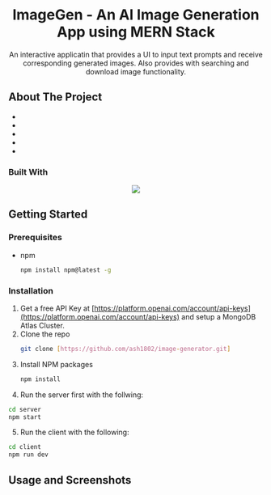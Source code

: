 <div align="center">
  <h1 align="center">ImageGen - An AI Image Generation App using MERN Stack</h1>
  <p align="center">
    An interactive applicatin that provides a UI to input text prompts and receive corresponding generated images. Also provides with searching and download image functionality.
  </p>
</div>

<!-- ABOUT THE PROJECT -->
## About The Project

- 
- 
- 
- 
- 

### Built With

<p align="center">
  <a href="https://skillicons.dev">
    <img src="https://skillicons.dev/icons?i=html,css,javascript,react,mui,node,express,mongodb" />
  </a>
</p>


<!-- GETTING STARTED -->
## Getting Started

### Prerequisites

* npm
  ```sh
  npm install npm@latest -g
  ```

### Installation

1. Get a free API Key at [https://platform.openai.com/account/api-keys](https://platform.openai.com/account/api-keys) and setup a MongoDB Atlas Cluster.
2. Clone the repo
   ```sh
   git clone [https://github.com/ash1802/image-generator.git]
   ```
3. Install NPM packages
   ```sh
   npm install
   ```
4. Run the server first with the follwing:
  ```sh
  cd server
  npm start
  ```  
5. Run the client with the following:
  ```sh
  cd client
  npm run dev
  ```
  
<!-- USAGE EXAMPLES -->
## Usage and Screenshots

<!-- MARKDOWN LINKS & IMAGES -->
<!-- https://www.markdownguide.org/basic-syntax/#reference-style-links -->
[contributors-shield]: https://img.shields.io/github/contributors/othneildrew/Best-README-Template.svg?style=for-the-badge
[contributors-url]: https://github.com/othneildrew/Best-README-Template/graphs/contributors
[forks-shield]: https://img.shields.io/github/forks/othneildrew/Best-README-Template.svg?style=for-the-badge
[forks-url]: https://github.com/othneildrew/Best-README-Template/network/members
[stars-shield]: https://img.shields.io/github/stars/othneildrew/Best-README-Template.svg?style=for-the-badge
[stars-url]: https://github.com/othneildrew/Best-README-Template/stargazers
[issues-shield]: https://img.shields.io/github/issues/othneildrew/Best-README-Template.svg?style=for-the-badge
[issues-url]: https://github.com/othneildrew/Best-README-Template/issues
[license-shield]: https://img.shields.io/github/license/othneildrew/Best-README-Template.svg?style=for-the-badge
[license-url]: https://github.com/othneildrew/Best-README-Template/blob/master/LICENSE.txt
[linkedin-shield]: https://img.shields.io/badge/-LinkedIn-black.svg?style=for-the-badge&logo=linkedin&colorB=555
[linkedin-url]: https://linkedin.com/in/othneildrew
[product-screenshot]: images/screenshot.png
[Next.js]: https://img.shields.io/badge/next.js-000000?style=for-the-badge&logo=nextdotjs&logoColor=white
[Next-url]: https://nextjs.org/
[React.js]: https://img.shields.io/badge/React-20232A?style=for-the-badge&logo=react&logoColor=61DAFB
[React-url]: https://reactjs.org/
[Vue.js]: https://img.shields.io/badge/Vue.js-35495E?style=for-the-badge&logo=vuedotjs&logoColor=4FC08D
[Vue-url]: https://vuejs.org/
[Angular.io]: https://img.shields.io/badge/Angular-DD0031?style=for-the-badge&logo=angular&logoColor=white
[Angular-url]: https://angular.io/
[Svelte.dev]: https://img.shields.io/badge/Svelte-4A4A55?style=for-the-badge&logo=svelte&logoColor=FF3E00
[Svelte-url]: https://svelte.dev/
[Laravel.com]: https://img.shields.io/badge/Laravel-FF2D20?style=for-the-badge&logo=laravel&logoColor=white
[Laravel-url]: https://laravel.com
[Bootstrap.com]: https://img.shields.io/badge/Bootstrap-563D7C?style=for-the-badge&logo=bootstrap&logoColor=white
[Bootstrap-url]: https://getbootstrap.com
[JQuery.com]: https://img.shields.io/badge/jQuery-0769AD?style=for-the-badge&logo=jquery&logoColor=white
[JQuery-url]: https://jquery.com 
